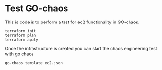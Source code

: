 # Test GO-chaos

This is code is to perform a test for ec2 functionality
in GO-chaos. 

```
terraform init 
terraform plan
terraform apply
```

Once the infrastructure is created you can start the chaos engineering test with go chaos 

```
go-chaos template ec2.json
```

